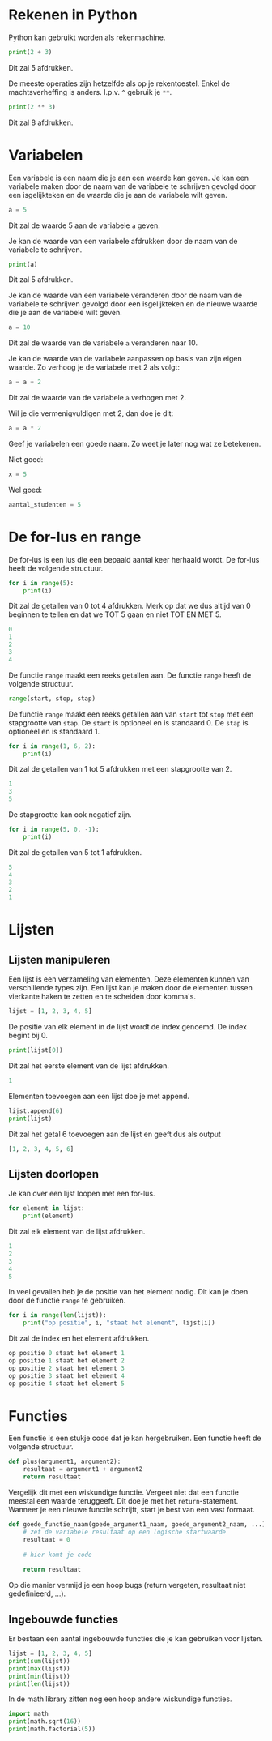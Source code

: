 # Rekenen in Python

Python kan gebruikt worden als rekenmachine. 

```python
print(2 + 3)
```

Dit zal 5 afdrukken. 

De meeste operaties zijn hetzelfde als op je rekentoestel. Enkel de machtsverheffing is anders. I.p.v. `^` gebruik je `**`.

```python
print(2 ** 3)
```

Dit zal 8 afdrukken.

# Variabelen

Een variabele is een naam die je aan een waarde kan geven. Je kan een variabele maken door de naam van de variabele te schrijven gevolgd door een isgelijkteken en de waarde die je aan de variabele wilt geven. 

```python
a = 5
```

Dit zal de waarde 5 aan de variabele `a` geven.

Je kan de waarde van een variabele afdrukken door de naam van de variabele te schrijven. 

```python
print(a)
```

Dit zal 5 afdrukken.

Je kan de waarde van een variabele veranderen door de naam van de variabele te schrijven gevolgd door een isgelijkteken en de nieuwe waarde die je aan de variabele wilt geven. 

```python
a = 10
```

Dit zal de waarde van de variabele `a` veranderen naar 10.

Je kan de waarde van de variabele aanpassen op basis van zijn eigen waarde. Zo verhoog je de variabele met 2 als volgt:

```python
a = a + 2
```

Dit zal de waarde van de variabele `a` verhogen met 2.

Wil je die vermenigvuldigen met 2, dan doe je dit:

```python
a = a * 2
```

Geef je variabelen een goede naam. Zo weet je later nog wat ze betekenen.

Niet goed:

```python
x = 5
```

Wel goed:

```python
aantal_studenten = 5
```

# De for-lus en range

De for-lus is een lus die een bepaald aantal keer herhaald wordt. De for-lus heeft de volgende structuur. 

```python
for i in range(5):
    print(i)
```

Dit zal de getallen van 0 tot 4 afdrukken. Merk op dat we dus altijd van 0 beginnen te tellen en dat we TOT 5 gaan en niet TOT EN MET 5.

```python 
0
1
2
3
4
```

De functie `range` maakt een reeks getallen aan. De functie `range` heeft de volgende structuur. 

```python
range(start, stop, stap)
```

De functie `range` maakt een reeks getallen aan van `start` tot `stop` met een stapgrootte van `stap`. De `start` is optioneel en is standaard 0. De `stap` is optioneel en is standaard 1. 

```python
for i in range(1, 6, 2):
    print(i)
```

Dit zal de getallen van 1 tot 5 afdrukken met een stapgrootte van 2. 

```python
1
3
5
```

De stapgrootte kan ook negatief zijn. 

```python
for i in range(5, 0, -1):
    print(i)
```

Dit zal de getallen van 5 tot 1 afdrukken. 

```python
5
4
3
2
1
```

# Lijsten

## Lijsten manipuleren

Een lijst is een verzameling van elementen. Deze elementen kunnen van verschillende types zijn. Een lijst kan je maken door de elementen tussen vierkante haken te zetten en te scheiden door komma's. 

```python
lijst = [1, 2, 3, 4, 5]
```

De positie van elk element in de lijst wordt de index genoemd. De index begint bij 0. 

```python
print(lijst[0])
```

Dit zal het eerste element van de lijst afdrukken. 

```python
1
``` 

Elementen toevoegen aan een lijst doe je met append.

```python
lijst.append(6)
print(lijst)
```

Dit zal het getal 6 toevoegen aan de lijst en geeft dus als output

```python
[1, 2, 3, 4, 5, 6]
```
   
## Lijsten doorlopen

Je kan over een lijst loopen met een for-lus. 

```python
for element in lijst:
    print(element)
```

Dit zal elk element van de lijst afdrukken.

```python
1
2
3
4
5
```

In veel gevallen heb je de positie van het element nodig. Dit kan je doen door de functie `range` te gebruiken. 

```python
for i in range(len(lijst)):
    print("op positie", i, "staat het element", lijst[i])
```

Dit zal de index en het element afdrukken.

```python
op positie 0 staat het element 1
op positie 1 staat het element 2
op positie 2 staat het element 3
op positie 3 staat het element 4
op positie 4 staat het element 5
```

# Functies

Een functie is een stukje code dat je kan hergebruiken. Een functie heeft de volgende structuur. 

```python
def plus(argument1, argument2):
    resultaat = argument1 + argument2
    return resultaat
```

Vergelijk dit met een wiskundige functie. Vergeet niet dat een functie meestal een waarde teruggeeft. Dit doe je met het `return`-statement. Wanneer je een nieuwe functie schrijft, start je best van een vast formaat.

```python
def goede_functie_naam(goede_argument1_naam, goede_argument2_naam, ...):
    # zet de variabele resultaat op een logische startwaarde
    resultaat = 0
    
    # hier komt je code
    
    return resultaat
```

Op die manier vermijd je een hoop bugs (return vergeten, resultaat niet gedefinieerd, ...).

## Ingebouwde functies

Er bestaan een aantal ingebouwde functies die je kan gebruiken voor lijsten. 

```python
lijst = [1, 2, 3, 4, 5]
print(sum(lijst))
print(max(lijst))
print(min(lijst))
print(len(lijst))
```

In de math library zitten nog een hoop andere wiskundige functies. 

```python
import math
print(math.sqrt(16))
print(math.factorial(5))
```